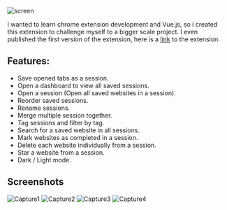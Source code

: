 ![screen](https://user-images.githubusercontent.com/44305804/83671747-7ce1a080-a5d5-11ea-9013-48bf71caf3c1.png)

I wanted to learn chrome extension development and Vue.js, so i created this extension to challenge myself to a bigger scale project.
I even published the first version of the extension, here is a [link](https://chrome.google.com/webstore/detail/tabmania/habjgfdnojlnmppfhbddaikbkckfceeh) to the extension.

## Features:

- Save opened tabs as a session.
- Open a dashboard to view all saved sessions.
- Open a session (Open all saved websites in a session).
- Reorder saved sessions.
- Rename sessions.
- Merge multiple session together.
- Tag sessions and filter by tag.
- Search for a saved website in all sessions.
- Mark websites as completed in a session.
- Delete each website individually from a session.
- Star a website from a session.
- Dark / Light mode.


## Screenshots

![Capture1](https://user-images.githubusercontent.com/44305804/83671269-b239be80-a5d4-11ea-9d17-91e239d8f16d.JPG)
![Capture2](https://user-images.githubusercontent.com/44305804/83671270-b36aeb80-a5d4-11ea-8d58-ca0007d4e5f0.JPG)
![Capture3](https://user-images.githubusercontent.com/44305804/83671271-b36aeb80-a5d4-11ea-98ca-f16629984a8f.JPG)
![Capture4](https://user-images.githubusercontent.com/44305804/83671272-b4038200-a5d4-11ea-8487-9979d0d01af0.JPG)
